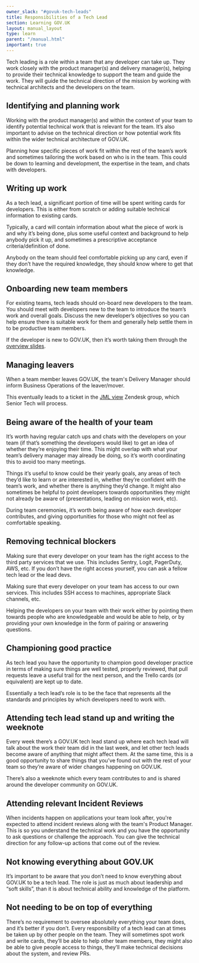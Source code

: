 ```yaml
---
owner_slack: "#govuk-tech-leads"
title: Responsibilities of a Tech Lead
section: Learning GOV.UK
layout: manual_layout
type: learn
parent: "/manual.html"
important: true
---
```


Tech leading is a role within a team that any developer can take up. They work closely with the product manager(s) and delivery manager(s), helping to provide their technical knowledge to support the team and guide the work. They will guide the technical direction of the mission by working with technical architects and the developers on the team.

## Identifying and planning work

Working with the product manager(s) and within the context of your team to identify potential technical work that is relevant for the team. It’s also important to advise on the technical direction or how potential work fits within the wider technical architecture of GOV.UK.

Planning how specific pieces of work fit within the rest of the team’s work and sometimes tailoring the work based on who is in the team. This could be down to learning and development, the expertise in the team, and chats with developers.

## Writing up work

As a tech lead, a significant portion of time will be spent writing cards for developers. This is either from scratch or adding suitable technical information to existing cards.

Typically, a card will contain information about what the piece of work is and why it’s being done, plus some useful context and background to help anybody pick it up, and sometimes a prescriptive acceptance criteria/definition of done.

Anybody on the team should feel comfortable picking up any card, even if they don’t have the required knowledge, they should know where to get that knowledge.

## Onboarding new team members

For existing teams, tech leads should on-board new developers to the team. You should meet with developers new to the team to introduce the team’s work and overall goals. Discuss the new developer’s objectives so you can help ensure there is suitable work for them and generally help settle them in to be productive team members.

If the developer is new to GOV.UK, then it’s worth taking them through the [overview slides][].

[overview slides]: https://docs.google.com/presentation/d/1nAE65Og04JYNAc0VjYaUYLqNLuUOM9r3Mvo0PGFy_Zk/edit

## Managing leavers

When a team member leaves GOV.UK, the team's Delivery Manager should inform Business Operations of the leaver/mover.

This eventually leads to a ticket in the [JML view](https://govuk.zendesk.com/agent/filters/63966232) Zendesk group, which Senior Tech will process.

## Being aware of the health of your team

It’s worth having regular catch ups and chats with the developers on your team (if that’s something the developers would like) to get an idea of whether they’re enjoying their time. This might overlap with what your team’s delivery manager may already be doing, so it’s worth coordinating this to avoid too many meetings.

Things it’s useful to know could be their yearly goals, any areas of tech they’d like to learn or are interested in, whether they’re confident with the team’s work, and whether there is anything they’d change. It might also sometimes be helpful to point developers towards opportunities they might not already be aware of (presentations, leading on mission work, etc).

During team ceremonies, it’s worth being aware of how each developer contributes, and giving opportunities for those who might not feel as comfortable speaking.

## Removing technical blockers

Making sure that every developer on your team has the right access to the third party services that we use. This includes Sentry, Logit, PagerDuty, AWS, etc. If you don’t have the right access yourself, you can ask a fellow tech lead or the lead devs.

Making sure that every developer on your team has access to our own services. This includes SSH access to machines, appropriate Slack channels, etc.

Helping the developers on your team with their work either by pointing them towards people who are knowledgeable and would be able to help, or by providing your own knowledge in the form of pairing or answering questions.

## Championing good practice

As tech lead you have the opportunity to champion good developer practice in terms of making sure things are well tested, properly reviewed, that pull requests leave a useful trail for the next person, and the Trello cards (or equivalent) are kept up to date.

Essentially a tech lead’s role is to be the face that represents all the standards and principles by which developers need to work with.

## Attending tech lead stand up and writing the weeknote

Every week there’s a GOV.UK tech lead stand up where each tech lead will talk about the work their team did in the last week, and let other tech leads become aware of anything that might affect them. At the same time, this is a good opportunity to share things that you’ve found out with the rest of your team so they’re aware of wider changes happening on GOV.UK.

There’s also a weeknote which every team contributes to and is shared around the developer community on GOV.UK.

## Attending relevant Incident Reviews

When incidents happen on applications your team look after, you're expected to attend incident reviews along with the team's Product Manager. This is so you understand the technical work and you have the opportunity to ask questions or challenge the approach. You can give the technical direction for any follow-up actions that come out of the review.

## Not knowing everything about GOV.UK

It’s important to be aware that you don’t need to know everything about GOV.UK to be a tech lead. The role is just as much about leadership and “soft skills”, than it is about technical ability and knowledge of the platform.

## Not needing to be on top of everything

There’s no requirement to oversee absolutely everything your team does, and it’s better if you don’t. Every responsibility of a tech lead can at times be taken up by other people on the team. They will sometimes spot work and write cards, they’ll be able to help other team members, they might also be able to give people access to things, they’ll make technical decisions about the system, and review PRs.
